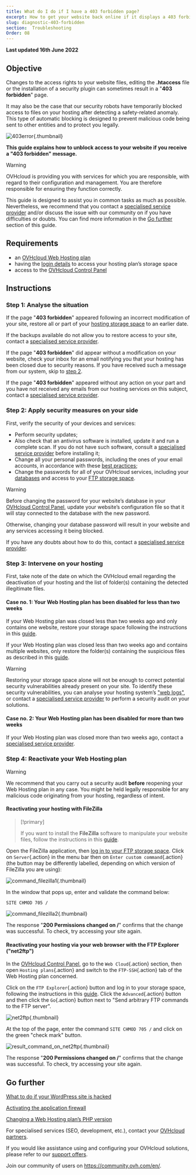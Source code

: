 ```yaml
---
title: What do I do if I have a 403 forbidden page?
excerpt: How to get your website back online if it displays a 403 forbidden page
slug: diagnostic-403-forbidden
section:  Troubleshooting
Order: 08
---
```


**Last updated 16th June 2022**

## Objective

Changes to the access rights to your website files, editing the **.htaccess** file or the installation of a security plugin can sometimes result in a "**403 forbidden**" page.

It may also be the case that our security robots have temporarily blocked access to files on your hosting after detecting a safety-related anomaly. This type of automatic blocking is designed to prevent malicious code being sent to other entities and to protect you legally.

![403error](images/403error.png){.thumbnail}

**This guide explains how to unblock access to your website if you receive a "403 forbidden" message.**

> [!warning]
> OVHcloud is providing you with services for which you are responsible, with regard to their configuration and management. You are therefore responsible for ensuring they function correctly.
>
> This guide is designed to assist you in common tasks as much as possible. Nevertheless, we recommend that you contact a [specialised service provider](https://partner.ovhcloud.com/en-au/) and/or discuss the issue with our community on if you have difficulties or doubts. You can find more information in the [Go further](#gofurther) section of this guide.
>


## Requirements

- an [OVHcloud Web Hosting plan](https://www.ovhcloud.com/en-au/web-hosting/)
- having the [login details](../log-in-to-storage-ftp-web-hosting/#step-1-retrieve-your-login-information) to access your hosting plan’s storage space
- access to the [OVHcloud Control Panel](https://ca.ovh.com/auth/?action=gotomanager&from=https://www.ovh.com.au/&ovhSubsidiary=au)

## Instructions

### Step 1: Analyse the situation

If the page "**403 forbidden**" appeared following an incorrect modification of your site, restore all or part of your [hosting storage space](../restoring-ftp-filezilla-control-panel/) to an earlier date.

If the backups available do not allow you to restore access to your site, contact a [specialised service provider](https://partner.ovhcloud.com/en-au/).

If the page "**403 forbidden**" did appear without a modification on your website, check your inbox for an email notifying you that your hosting has been closed due to security reasons. If you have received such a message from our system, skip to [step 2](#step2).

If the page "**403 forbidden**" appeared without any action on your part and you have not received any emails from our hosting services on this subject, contact a [specialised service provider](https://partner.ovhcloud.com/en-au/).

### Step 2: Apply security measures on your side <a name="step2"></a>

First, verify the security of your devices and services:

- Perform security updates;
- Also check that an antivirus software is installed, update it and run a complete scan. If you do not have such software, consult a [specialised service provider](https://partner.ovhcloud.com/en-au/) before installing it;
- Change all your personal passwords, including the ones of your email accounts, in accordance with these [best practices](https://docs.ovh.com/au/en/customer/manage-password/#generate-a-strong-password);
- Change the passwords for all of your OVHcloud services, including your [databases](../change-password-database/) and access to your [FTP storage space](../modify-ftp-user-password/).

> [!warning]
>
> Before changing the password for your website’s database in your [OVHcloud Control Panel](https://ca.ovh.com/auth/?action=gotomanager&from=https://www.ovh.com.au/&ovhSubsidiary=au), update your website’s configuration file so that it will stay connected to the database with the new password.
>
> Otherwise, changing your database password will result in your website and any services accessing it being blocked.
>
> If you have any doubts about how to do this, contact a [specialised service provider](https://partner.ovhcloud.com/en-au/).
>

### Step 3: Intervene on your hosting

First, take note of the date on which the OVHcloud email regarding the deactivation of your hosting and the list of folder(s) containing the detected illegitimate files.

#### Case no. 1: Your Web Hosting plan has been disabled for less than two weeks

If your Web Hosting plan was closed less than two weeks ago and only contains one website, restore your storage space following the instructions in this [guide](../restoring-ftp-filezilla-control-panel/#restore-the-storage-space-via-the-ovh-control-panel).

If your Web Hosting plan was closed less than two weeks ago and contains multiple websites, only restore the folder(s) containing the suspicious files as described in this [guide](../restoring-ftp-filezilla-control-panel/#restore-a-file-using-a-software-program-or-interface).

> [!warning]
>
> Restoring your storage space alone will not be enough to correct potential security vulnerabilities already present on your site.
> To identify these security vulnerabilities, you can analyse your hosting system’s ["web logs"](https://docs.ovh.com/au/en/hosting/shared_view_my_websites_logs_and_statistics/#logs), or contact a [specialised service provider](https://partner.ovhcloud.com/en-au/) to perform a security audit on your solutions.
>

#### Case no. 2: Your Web Hosting plan has been disabled for more than two weeks

If your Web Hosting plan was closed more than two weeks ago, contact a [specialised service provider](https://partner.ovhcloud.com/en-au/). 

### Step 4: Reactivate your Web Hosting plan <a name="reactivate-web-hosting"></a>

> [!warning]
>
> We recommend that you carry out a security audit **before** reopening your Web Hosting plan in any case. You might be held legally responsible for any malicious code originating from your hosting, regardless of intent.
>

#### Reactivating your hosting with FileZilla

> [!primary]
>
> If you want to install the **FileZilla** software to manipulate your website files, follow the instructions in this [guide](../web_hosting_filezilla_user_guide/).
>

Open the FileZilla application, then [log in to your FTP storage space](../web_hosting_filezilla_user_guide/#ftp-connection). Click on `Server`{.action} in the menu bar then on `Enter custom command`{.action} (the button may be differently labelled, depending on which version of FileZilla you are using):

![command_filezilla1](images/command_filezilla1.png){.thumbnail}

In the window that pops up, enter and validate the command below:

```
SITE CHMOD 705 /
```

![command_filezilla2](images/command_filezilla2.png){.thumbnail}

The response "**200 Permissions changed on /**" confirms that the change was successful. To check, try accessing your site again.

#### Reactivating your hosting via your web browser with the FTP Explorer ("net2ftp")

In the [OVHcloud Control Panel](https://ca.ovh.com/auth/?action=gotomanager&from=https://www.ovh.com.au/&ovhSubsidiary=au), go to the `Web Cloud`{.action} section, then open `Hosting plans`{.action} and switch to the `FTP-SSH`{.action} tab of the Web Hosting plan concerned.

Click on the `FTP Explorer`{.action} button and log in to your storage space, following the instructions in this [guide](../log-in-to-storage-ftp-web-hosting/#1-log-in-via-ftp-explorer). Click the `Advanced`{.action} button and then click the `Go`{.action} button next to "Send arbitrary FTP commands to the FTP server".

![net2ftp](images/net2ftp.png){.thumbnail}

At the top of the page, enter the command `SITE CHMOD 705 /` and click on the green "check mark" button.

![result_command_on_net2ftp](images/result_command_on_net2ftp.png){.thumbnail}

The response "**200 Permissions changed on /**" confirms that the change was successful. To check, try accessing your site again.

## Go further <a name="gofurther"></a>

[What to do if your WordPress site is hacked](../what_to_do_if_your_wordpress_site_is_hacked/)

[Activating the application firewall](../web_hosting_activating_an_application_firewall/)

[Changing a Web Hosting plan’s PHP version](../how_to_configure_php_on_your_ovh_web_hosting_package_2014/)

For specialised services (SEO, development, etc.), contact your [OVHcloud partners](https://partner.ovhcloud.com/en-au/directory/).

If you would like assistance using and configuring your OVHcloud solutions, please refer to our [support offers](https://www.ovhcloud.com/en-au/support-levels/).

Join our community of users on <https://community.ovh.com/en/>.
